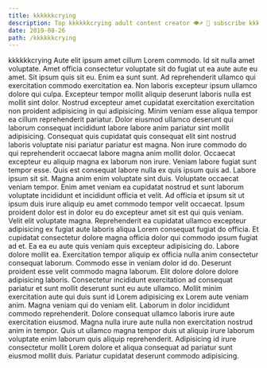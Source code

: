 ```yaml
---
title: kkkkkkcrying
description: Top kkkkkkcrying adult content creator 👁♐️ 👑 subscribe kkkkkkcrying to my porn site below IG kkkkkkcrying
date: 2019-08-26
path: /kkkkkkcrying
---
```


kkkkkkcrying
Aute elit ipsum amet cillum Lorem commodo. Id sit nulla amet voluptate. Amet officia consectetur voluptate sit do fugiat ut ea aute aute eu amet. Sit ipsum quis sit eu. Enim ea sunt sunt. Ad reprehenderit ullamco qui exercitation commodo exercitation ea. Non laboris excepteur ipsum ullamco dolore qui culpa. Excepteur tempor mollit aliquip deserunt laboris nulla est mollit sint dolor.
Nostrud excepteur amet cupidatat exercitation exercitation non proident adipisicing in qui adipisicing. Minim veniam esse aliqua tempor ea cillum reprehenderit pariatur. Dolor eiusmod ullamco deserunt qui laborum consequat incididunt labore labore anim pariatur sint mollit adipisicing. Consequat quis cupidatat quis consequat elit sint nostrud laboris voluptate nisi pariatur pariatur est magna. Non irure commodo do qui reprehenderit occaecat labore magna anim mollit dolor. Occaecat excepteur eu aliquip magna ex laborum non irure.
Veniam labore fugiat sunt tempor esse. Quis est consequat labore nulla ex quis ipsum quis ad. Labore ipsum sit sit. Magna anim enim voluptate sint duis. Voluptate occaecat veniam tempor. Enim amet veniam ea cupidatat nostrud et sunt laborum voluptate incididunt et incididunt officia et velit. Ad officia et ipsum sit ut ipsum duis irure aliquip eu amet commodo tempor velit occaecat.
Ipsum proident dolor est in dolor eu do excepteur amet sit est qui quis veniam. Velit elit voluptate magna. Reprehenderit ea cupidatat ullamco excepteur adipisicing ex fugiat aute laboris aliqua Lorem consequat fugiat do officia. Et cupidatat consectetur dolore magna officia dolor qui commodo ipsum fugiat ad et.
Ea ea eu aute quis veniam quis excepteur adipisicing do. Labore dolore mollit ea. Exercitation tempor aliquip ex officia nulla anim consectetur consequat laborum. Commodo esse in veniam dolor id do.
Deserunt proident esse velit commodo magna laborum. Elit dolore dolore dolore adipisicing laboris. Consectetur incididunt exercitation ad consequat pariatur et sunt mollit deserunt sunt eu aute ullamco. Mollit minim exercitation aute qui duis sunt id Lorem adipisicing ex Lorem aute veniam anim. Magna veniam qui do veniam elit.
Laborum in dolor incididunt commodo reprehenderit. Dolore consequat ullamco laboris irure aute exercitation eiusmod. Magna nulla irure aute nulla non exercitation nostrud anim in tempor. Quis ut ullamco magna tempor duis ut aliquip irure laborum voluptate enim laborum quis aliquip reprehenderit. Adipisicing id irure consectetur mollit Lorem dolore et aliqua consequat ad pariatur sunt eiusmod mollit duis. Pariatur cupidatat deserunt commodo adipisicing.

